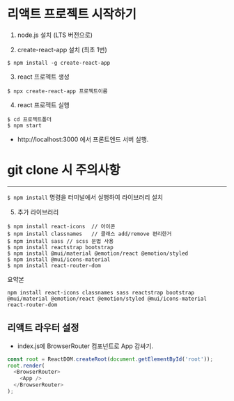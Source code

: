 
# 리액트 프로젝트 시작하기 

1. node.js 설치 (LTS 버전으로)

2. create-react-app 설치 (최초 1번)
```
$ npm install -g create-react-app
```

3. react 프로젝트 생성
```
$ npx create-react-app 프로젝트이름
```

4. react 프로젝트 실행
```
$ cd 프로젝트폴더
$ npm start
```

- http://localhost:3000 에서 프론트엔드 서버 실행.


# git clone 시 주의사항
---

`$ npm install` 명령을 터미널에서 실행하여 라이브러리 설치

5. 추가 라이브러리
```
$ npm install react-icons  // 아이콘
$ npm install classnames   // 클래스 add/remove 편리한거
$ npm install sass // scss 문법 사용
$ npm install reactstrap bootstrap
$ npm install @mui/material @emotion/react @emotion/styled
$ npm install @mui/icons-material
$ npm install react-router-dom
```
요약본
```
npm install react-icons classnames sass reactstrap bootstrap @mui/material @emotion/react @emotion/styled @mui/icons-material react-router-dom
```

## 리액트 라우터 설정
 - index.js에 BrowserRouter 컴포넌트로 App 감싸기.
```javascript
const root = ReactDOM.createRoot(document.getElementById('root'));
root.render(
  <BrowserRouter>
    <App />
  </BrowserRouter>
);
```
